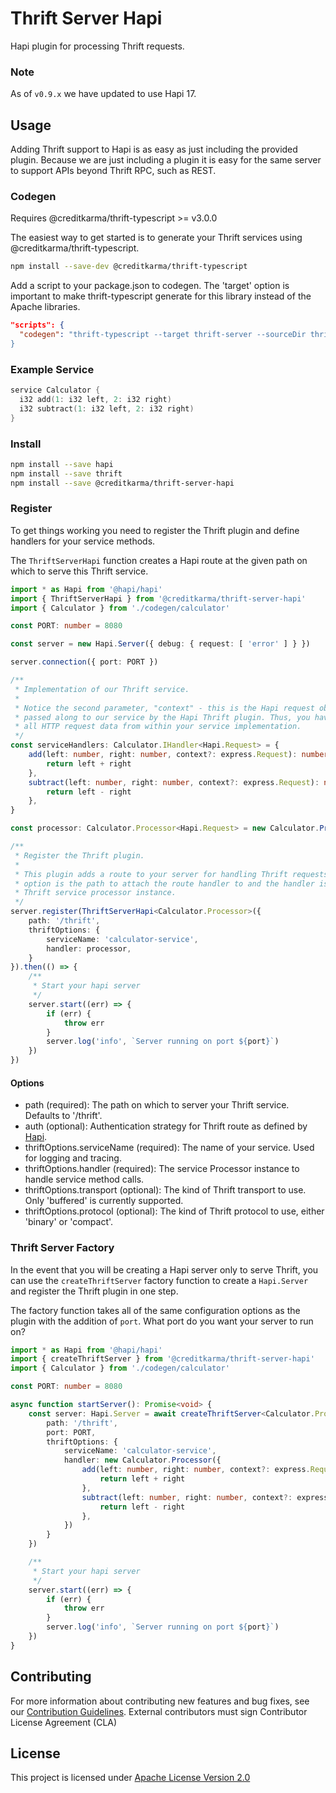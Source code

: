 # Thrift Server Hapi

Hapi plugin for processing Thrift requests.

### Note

As of `v0.9.x` we have updated to use Hapi 17.

## Usage

Adding Thrift support to Hapi is as easy as just including the provided plugin. Because we are just including a plugin it is easy for the same server to support APIs beyond Thrift RPC, such as REST.

### Codegen

Requires @creditkarma/thrift-typescript >= v3.0.0

The easiest way to get started is to generate your Thrift services using @creditkarma/thrift-typescript.

```sh
npm install --save-dev @creditkarma/thrift-typescript
```

Add a script to your package.json to codegen. The 'target' option is important to make thrift-typescript generate for this library instead of the Apache libraries.

```json
"scripts": {
  "codegen": "thrift-typescript --target thrift-server --sourceDir thrift --outDir codegen
}
```

### Example Service

```c
service Calculator {
  i32 add(1: i32 left, 2: i32 right)
  i32 subtract(1: i32 left, 2: i32 right)
}
```

### Install

```sh
npm install --save hapi
npm install --save thrift
npm install --save @creditkarma/thrift-server-hapi
```

### Register

To get things working you need to register the Thrift plugin and define handlers for your service methods.

The `ThriftServerHapi` function creates a Hapi route at the given path on which to serve this Thrift service.

```typescript
import * as Hapi from '@hapi/hapi'
import { ThriftServerHapi } from '@creditkarma/thrift-server-hapi'
import { Calculator } from './codegen/calculator'

const PORT: number = 8080

const server = new Hapi.Server({ debug: { request: [ 'error' ] } })

server.connection({ port: PORT })

/**
 * Implementation of our Thrift service.
 *
 * Notice the second parameter, "context" - this is the Hapi request object,
 * passed along to our service by the Hapi Thrift plugin. Thus, you have access to
 * all HTTP request data from within your service implementation.
 */
const serviceHandlers: Calculator.IHandler<Hapi.Request> = {
    add(left: number, right: number, context?: express.Request): number {
        return left + right
    },
    subtract(left: number, right: number, context?: express.Request): number {
        return left - right
    },
}

const processor: Calculator.Processor<Hapi.Request> = new Calculator.Processor(serviceHandlers)

/**
 * Register the Thrift plugin.
 *
 * This plugin adds a route to your server for handling Thrift requests. The path
 * option is the path to attach the route handler to and the handler is the
 * Thrift service processor instance.
 */
server.register(ThriftServerHapi<Calculator.Processor>({
    path: '/thrift',
    thriftOptions: {
        serviceName: 'calculator-service',
        handler: processor,
    }
}).then(() => {
    /**
     * Start your hapi server
     */
    server.start((err) => {
        if (err) {
            throw err
        }
        server.log('info', `Server running on port ${port}`)
    })
})
```

#### Options

* path (required): The path on which to server your Thrift service. Defaults to '/thrift'.
* auth (optional): Authentication strategy for Thrift route as defined by [Hapi](https://hapijs.com/api/16.6.3#serverauthstrategyname-scheme-mode-options).
* thriftOptions.serviceName (required): The name of your service. Used for logging and tracing.
* thriftOptions.handler (required): The service Processor instance to handle service method calls.
* thriftOptions.transport (optional): The kind of Thrift transport to use. Only 'buffered' is currently supported.
* thriftOptions.protocol (optional): The kind of Thrift protocol to use, either 'binary' or 'compact'.

### Thrift Server Factory

In the event that you will be creating a Hapi server only to serve Thrift, you can use the `createThriftServer` factory function to create a `Hapi.Server` and register the Thrift plugin in one step.

The factory function takes all of the same configuration options as the plugin with the addition of `port`. What port do you want your server to run on?

```typescript
import * as Hapi from '@hapi/hapi'
import { createThriftServer } from '@creditkarma/thrift-server-hapi'
import { Calculator } from './codegen/calculator'

const PORT: number = 8080

async function startServer(): Promise<void> {
    const server: Hapi.Server = await createThriftServer<Calculator.Processor>({
        path: '/thrift',
        port: PORT,
        thriftOptions: {
            serviceName: 'calculator-service',
            handler: new Calculator.Processor({
                add(left: number, right: number, context?: express.Request): number {
                    return left + right
                },
                subtract(left: number, right: number, context?: express.Request): number {
                    return left - right
                },
            })
        }
    })

    /**
     * Start your hapi server
     */
    server.start((err) => {
        if (err) {
            throw err
        }
        server.log('info', `Server running on port ${port}`)
    })
}
```

## Contributing

For more information about contributing new features and bug fixes, see our [Contribution Guidelines](../../CONTRIBUTING.md).
External contributors must sign Contributor License Agreement (CLA)

## License

This project is licensed under [Apache License Version 2.0](./LICENSE)
